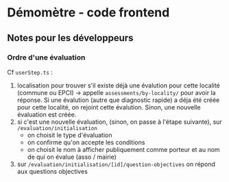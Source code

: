 # Démomètre - code frontend

## Notes pour les développeurs

### Ordre d'une évaluation

Cf `userStep.ts` :

1. localisation pour trouver s'il existe déjà une évalution pour cette
   localité (commune ou EPCI) -> appelle `assessments/by-locality/`
   pour avoir la réponse. Si une évalution (autre que diagnostic rapide)
   a déja été créée pour cette localité, on rejoint cette évalution. Sinon,
   une nouvelle évaluation est créée.
2. si c'est une nouvelle évaluation, (sinon, on passe à l'étape suivante),
   sur `/evaluation/initialisation`
    - on choisit le type d'évaluation
    - on confirme qu'on accepte les conditions
    - on choisit le nom à afficher publiquement comme porteur et
      au nom de qui on évalue (asso / mairie)
3. sur `/evaluation/initialisation/[id]/question-objectives` on répond aux questions objectives
